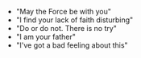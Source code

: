 - "May the Force be with you"
- "I find your lack of faith disturbing"
- "Do or do not. There is no try"
- "I am your father"
- "I've got a bad feeling about this"
